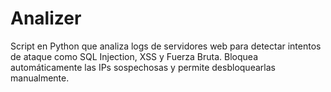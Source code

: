 # Analizer
Script en Python que analiza logs de servidores web para detectar intentos de ataque como SQL Injection, XSS y Fuerza Bruta. Bloquea automáticamente las IPs sospechosas y permite desbloquearlas manualmente.
